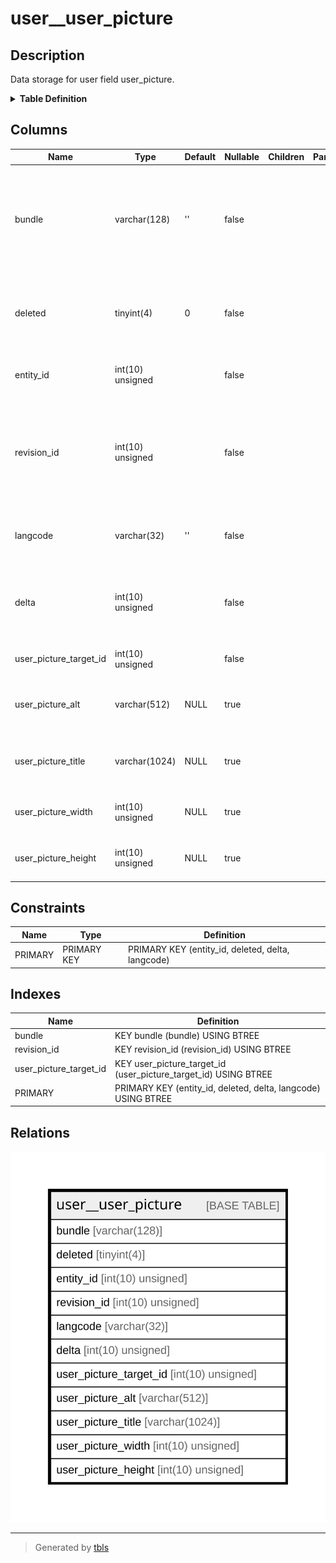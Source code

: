 # user__user_picture

## Description

Data storage for user field user_picture.

<details>
<summary><strong>Table Definition</strong></summary>

```sql
CREATE TABLE `user__user_picture` (
  `bundle` varchar(128) CHARACTER SET ascii COLLATE ascii_general_ci NOT NULL DEFAULT '' COMMENT 'The field instance bundle to which this row belongs, used when deleting a field instance',
  `deleted` tinyint(4) NOT NULL DEFAULT 0 COMMENT 'A boolean indicating whether this data item has been deleted',
  `entity_id` int(10) unsigned NOT NULL COMMENT 'The entity id this data is attached to',
  `revision_id` int(10) unsigned NOT NULL COMMENT 'The entity revision id this data is attached to, which for an unversioned entity type is the same as the entity id',
  `langcode` varchar(32) CHARACTER SET ascii COLLATE ascii_general_ci NOT NULL DEFAULT '' COMMENT 'The language code for this data item.',
  `delta` int(10) unsigned NOT NULL COMMENT 'The sequence number for this data item, used for multi-value fields',
  `user_picture_target_id` int(10) unsigned NOT NULL COMMENT 'The ID of the file entity.',
  `user_picture_alt` varchar(512) DEFAULT NULL COMMENT 'Alternative image text, for the image''s ''alt'' attribute.',
  `user_picture_title` varchar(1024) DEFAULT NULL COMMENT 'Image title text, for the image''s ''title'' attribute.',
  `user_picture_width` int(10) unsigned DEFAULT NULL COMMENT 'The width of the image in pixels.',
  `user_picture_height` int(10) unsigned DEFAULT NULL COMMENT 'The height of the image in pixels.',
  PRIMARY KEY (`entity_id`,`deleted`,`delta`,`langcode`),
  KEY `bundle` (`bundle`),
  KEY `revision_id` (`revision_id`),
  KEY `user_picture_target_id` (`user_picture_target_id`)
) ENGINE=InnoDB DEFAULT CHARSET=utf8mb4 COLLATE=utf8mb4_general_ci COMMENT='Data storage for user field user_picture.'
```

</details>

## Columns

| Name | Type | Default | Nullable | Children | Parents | Comment |
| ---- | ---- | ------- | -------- | -------- | ------- | ------- |
| bundle | varchar(128) | '' | false |  |  | The field instance bundle to which this row belongs, used when deleting a field instance |
| deleted | tinyint(4) | 0 | false |  |  | A boolean indicating whether this data item has been deleted |
| entity_id | int(10) unsigned |  | false |  |  | The entity id this data is attached to |
| revision_id | int(10) unsigned |  | false |  |  | The entity revision id this data is attached to, which for an unversioned entity type is the same as the entity id |
| langcode | varchar(32) | '' | false |  |  | The language code for this data item. |
| delta | int(10) unsigned |  | false |  |  | The sequence number for this data item, used for multi-value fields |
| user_picture_target_id | int(10) unsigned |  | false |  |  | The ID of the file entity. |
| user_picture_alt | varchar(512) | NULL | true |  |  | Alternative image text, for the image's 'alt' attribute. |
| user_picture_title | varchar(1024) | NULL | true |  |  | Image title text, for the image's 'title' attribute. |
| user_picture_width | int(10) unsigned | NULL | true |  |  | The width of the image in pixels. |
| user_picture_height | int(10) unsigned | NULL | true |  |  | The height of the image in pixels. |

## Constraints

| Name | Type | Definition |
| ---- | ---- | ---------- |
| PRIMARY | PRIMARY KEY | PRIMARY KEY (entity_id, deleted, delta, langcode) |

## Indexes

| Name | Definition |
| ---- | ---------- |
| bundle | KEY bundle (bundle) USING BTREE |
| revision_id | KEY revision_id (revision_id) USING BTREE |
| user_picture_target_id | KEY user_picture_target_id (user_picture_target_id) USING BTREE |
| PRIMARY | PRIMARY KEY (entity_id, deleted, delta, langcode) USING BTREE |

## Relations

![er](user__user_picture.svg)

---

> Generated by [tbls](https://github.com/k1LoW/tbls)
